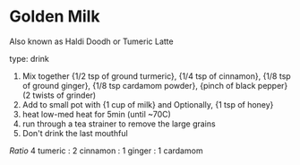 # Golden Milk

Also known as Haldi Doodh or Tumeric Latte

type: drink


1. Mix together {1/2 tsp of ground turmeric}, {1/4 tsp of cinnamon}, {1/8 tsp of ground ginger}, {1/8 tsp cardamom powder}, {pinch of black pepper} (2 twists of grinder)
1. Add to small pot with {1 cup of milk} and Optionally, {1 tsp of honey}
1. heat low-med heat for 5min (until ~70C)
2. run through a tea strainer to remove the large grains
3. Don't drink the last mouthful


*Ratio*
4 tumeric : 2 cinnamon : 1 ginger : 1 cardamom
